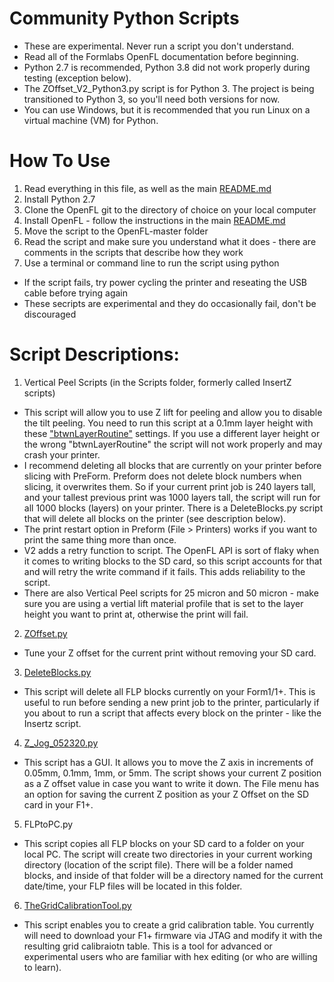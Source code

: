 # Community Python Scripts

* These are experimental. Never run a script you don't understand.
* Read all of the Formlabs OpenFL documentation before beginning. 
* Python 2.7 is recommended, Python 3.8 did not work properly during testing (exception below).
* The ZOffset_V2_Python3.py script is for Python 3. The project is being transitioned to Python 3, so you'll need both versions for now.
* You can use Windows, but it is recommended that you run Linux on a virtual machine (VM) for Python.

# How To Use

1) Read everything in this file, as well as the main [README.md](https://github.com/opensourcemanufacturing/OpenFL/)
2) Install Python 2.7
3) Clone the OpenFL git to the directory of choice on your local computer
4) Install OpenFL - follow the instructions in the main [README.md](https://github.com/opensourcemanufacturing/OpenFL/)
5) Move the script to the OpenFL-master folder
6) Read the script and make sure you understand what it does - there are comments in the scripts that describe how they work
7) Use a terminal or command line to run the script using python
* If the script fails, try power cycling the printer and reseating the USB cable before trying again
* These secripts are experimental and they do occasionally fail, don't be discouraged


# Script Descriptions:

1) Vertical Peel Scripts (in the Scripts folder, formerly called InsertZ scripts)

* This script will allow you to use Z lift for peeling and allow you to disable the tilt peeling. You need to run this script at a 0.1mm layer height with these ["btwnLayerRoutine"](https://github.com/opensourcemanufacturing/OpenFL/blob/master/Community-PythonScripts/VerticalLiftProfile.ini) settings. If you use a different layer height or the wrong "btwnLayerRoutine" the script will not work properly and may crash your printer.
* I recommend deleting all blocks that are currently on your printer before slicing with PreForm. Preform does not delete block numbers when slicing, it overwrites them. So if your current print job is 240 layers tall, and your tallest previous print was 1000 layers tall, the script will run for all 1000 blocks (layers) on your printer. There is a DeleteBlocks.py script that will delete all blocks on the printer (see description below).
* The print restart option in Preform (File > Printers) works if you want to print the same thing more than once.
* V2 adds a retry function to script. The OpenFL API is sort of flaky when it comes to writing blocks to the SD card, so this script accounts for that and will retry the write command if it fails. This adds reliability to the script.
* There are also Vertical Peel scripts for 25 micron and 50 micron - make sure you are using a vertial lift material profile that is set to the layer height you want to print at, otherwise the print will fail.

2) [ZOffset.py](https://github.com/opensourcemanufacturing/OpenFL/blob/master/Community-PythonScripts/Scripts/ZOffset.py)
* Tune your Z offset for the current print without removing your SD card.

3) [DeleteBlocks.py](https://github.com/opensourcemanufacturing/OpenFL/blob/master/Community-PythonScripts/Scripts/DeleteBlocks.py)

* This script will delete all FLP blocks currently on your Form1/1+. This is useful to run before sending a new print job to the printer, particularly if you about to run a script that affects every block on the printer - like the Insertz script.

4) [Z_Jog_052320.py](https://github.com/opensourcemanufacturing/OpenFL/blob/master/Community-PythonScripts/Scripts/Z_Jog_052320.py)
* This script has a GUI. It allows you to move the Z axis in increments of 0.05mm, 0.1mm, 1mm, or 5mm. The script shows your current Z position as a Z offset value in case you want to write it down. The File menu has an option for saving the current Z position as your Z Offset on the SD card in your F1+.

5) FLPtoPC.py
* This script copies all FLP blocks on your SD card to a folder on your local PC. The script will create two directories in your current working directory (location of the script file). There will be a folder named blocks, and inside of that folder will be a directory named for the current date/time, your FLP files will be located in this folder.

6) [TheGridCalibrationTool.py](https://github.com/opensourcemanufacturing/OpenFL/blob/master/Community-PythonScripts/Scripts/The%20Grid%20Calibration%20Tool/TheGridCalibrationTool.py)
* This script enables you to create a grid calibration table. You currently will need to download your F1+ firmware via JTAG and modify it with the resulting grid calibraiotn table. This is a tool for advanced or experimental users who are familiar with hex editing (or who are willing to learn).
